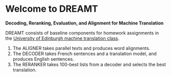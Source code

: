 Welcome to DREAMT
=================
**Decoding, Reranking, Evaluation, and Alignment for Machine Translation**

DREAMT consists of baseline components for homework assignments in the 
[University of Edinburgh machine translation class](http://www.inf.ed.ac.uk/teaching/courses/mt/).

1. The ALIGNER takes parallel texts and produces word alignments.
2. The DECODER takes French sentences and a translation model, and produces English sentences.
3. The RERANKER takes 100-best lists from a decoder and selects the best translation.
